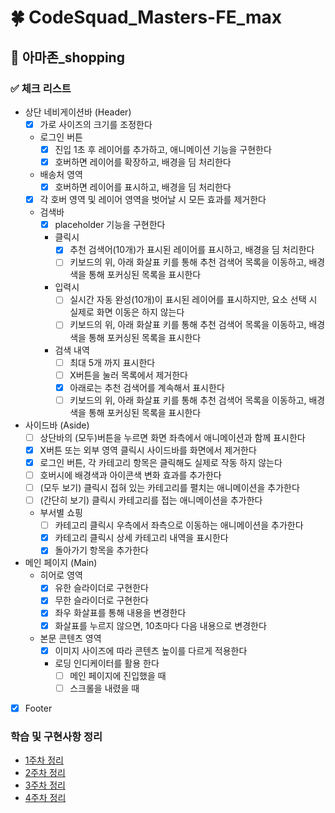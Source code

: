 # 🍀 CodeSquad_Masters-FE_max

## **📝 아마존_shopping**

### **✅ 체크 리스트**

- 상단 네비게이션바 (Header)
  - [X] 가로 사이즈의 크기를 조정한다
  - 로그인 버튼
    - [X] 진입 1초 후 레이어를 추가하고, 애니메이션 기능을 구현한다
    - [X] 호버하면 레이어를 확장하고, 배경을 딤 처리한다
  - 배송처 영역
    - [X] 호버하면 레이어를 표시하고, 배경을 딤 처리한다
  - [X] 각 호버 영역 및 레이어 영역을 벗어날 시 모든 효과를 제거한다
  - 검색바
    - [X] placeholder 기능을 구현한다
    - 클릭시
      - [X] 추천 검색어(10개)가 표시된 레이어를 표시하고, 배경을 딤 처리한다
      - [ ] 키보드의 위, 아래 화살표 키를 통해 추천 검색어 목록을 이동하고, 배경색을 통해 포커싱된 목록을 표시한다
    - 입력시
      - [ ] 실시간 자동 완성(10개)이 표시된 레이어를 표시하지만, 요소 선택 시 실제로 화면 이동은 하지 않는다
      - [ ] 키보드의 위, 아래 화살표 키를 통해 추천 검색어 목록을 이동하고, 배경색을 통해 포커싱된 목록을 표시한다
    - 검색 내역
      - [ ] 최대 5개 까지 표시한다
      - [ ] X버튼을 눌러 목록에서 제거한다
      - [X] 아래로는 추천 검색어를 계속해서 표시한다
      - [ ] 키보드의 위, 아래 화살표 키를 통해 추천 검색어 목록을 이동하고, 배경색을 통해 포커싱된 목록을 표시한다
- 사이드바 (Aside)
  - [ ] 상단바의 (모두)버튼을 누르면 화면 좌측에서 애니메이션과 함께 표시한다
  - [X] X버튼 또는 외부 영역 클릭시 사이드바를 화면에서 제거한다
  - [X] 로그인 버튼, 각 카테고리 항목은 클릭해도 실제로 작동 하지 않는다
  - [ ] 호버시에 배경색과 아이콘색 변화 효과를 추가한다
  - [ ] (모두 보기) 클릭시 접혀 있는 카테고리를 펼치는 애니메이션을 추가한다
  - [ ] (간단히 보기) 클릭시 카테고리를 접는 애니메이션을 추가한다
  - 부서별 쇼핑
    - [ ] 카테고리 클릭시 우측에서 좌측으로 이동하는 애니메이션을 추가한다
    - [X] 카테고리 클릭시 상세 카테고리 내역을 표시한다
    - [X] 돌아가기 항목을 추가한다
- 메인 페이지 (Main)
  - 히어로 영역
    - [X] 유한 슬라이더로 구현한다
    - [X] 무한 슬라이더로 구현한다
    - [X] 좌우 화살표를 통해 내용을 변경한다
    - [X] 화살표를 누르지 않으면, 10초마다 다음 내용으로 변경한다
  - 본문 콘텐츠 영역
    - [X] 이미지 사이즈에 따라 콘텐츠 높이를 다르게 적용한다
    - 로딩 인디케이터를 활용 한다
      - [ ] 메인 페이지에 진입했을 때
      - [ ] 스크롤을 내렸을 때
- [X] Footer

### **학습 및 구현사항 정리**

- [1주차 정리](READEME/week1.md)
- [2주차 정리](READEME/week2.md)
- [3주차 정리](READEME/week3.md)
- [4주차 정리](READEME/week4.md)
